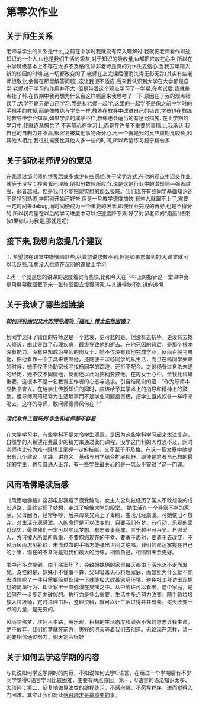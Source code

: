  # 第零次作业



## 关于师生关系

​	老师与学生的关系是什么,之前在中学时我就没有深入理解过,我就把老师看作讲述知识的一个人,ta也是我们生活的挚友,对于知识的吸收量,ta都把它放在心中,所以在中学班级基本上不存在太多不及格的,除非老师是真的对ta失去信心,当我去年踏入新的校园的时候,这一切都改变的了,老师在上完课后便消失得无影无踪(其实有些老师很敬业,会留在那里解答问题),这让我很不适应,后来我认识到大学在大学都是自学,老师对于学习的作用并不大. 但是带着这个观点学习了一学期,在考试后,我就差点挂了科.在假期中我再想为什么会这样呢后来我思考了一下,原因在于我的观点错误了,大学不是只是自己学习,而是和老师一起学,这里的一起学不是像之前中学时的手把手的教授,而是像教练与学员一样,教练在教导中改进自己的错误,学员也在教练的教导中学会知识,如果学员的成绩不佳,教练也会适当的有惩罚措施. 在上学期的学习中,我就逐渐懈怠了,不再用心在学习上,而是在许多不重要的事情上,我承认,我自己的自制力并不高,很容易被其他事物所分心.再一个就是我的反应周期比较长,和其他人相比,我往往需要比其他人多一些的时间,所以希望练习题宁精勿多.



## 关于邹欣老师评分的意见

​	在我读过邹老师的博客后或多或少有些感想.关于奖罚方式,在他的观点中迟交作业,就等于没写；抄袭我还理解,倒扣分数理所应当.说是这是行业中的潜规则—强者越强，弱者越弱。但是我们不能把现实想的那么极端。我们现在有些同学基础知识还不是特别熟练,学期刚开始还好些,但是一旦教学速度加快,有些人就跟不上了,需要一定时间来debug,而时间便成为一个重要的因素,即使作业完成的再好,也是不得分的.所以我希望在以后的学习进度中可以把速度降下来.好了对邹老师的“炮轰”结束.(如果你认为我是,那就是吧) 



## 接下来,我想向您提几个建议

​	1. 希望您在课堂中能够幽默些,尽管您说您做不到,但是如果您做到的话,课堂就可以活跃些,我想没人愿意在沉闷的课堂上学习. 

​	2.再一个就是您的讲课的速度着实有些快,比如今天在下午上的指针这一堂课中我是用屏幕截图截下来一张张图回去慢慢研究,与其讲得快不如讲的透彻.



## 关于我读了哪些超链接

##### [如何评价西安交大的博导周筠「逼死」博士生杨宝德？](https://www.zhihu.com/question/265236935)

​	杨同学选择了错误的导师这是一个悲哀，更可悲的是，他没有去抗争，更没有去找人倾诉，由此导致了心理疾病，最终导致他的逝去。在他死因的背后，是那个根本没有能力、没有良知成为导师的周女士，她不仅没有帮他完成学业，反而百般刁难他，把他看作一个工具来使唤他，还随便干涉杨同学的私生活，而且在杨同学失踪的时候，她不仅不协助家长寻找杨同学的踪迹，还拒不配合。之前杨有过自杀未遂的经历，她不仅不同情他，反而还以此为把柄要挟他。在周女士心中，金钱比科研重要，这根本不是一名教育工作者的心态与追求。引自结尾说的话：“作为导师本应教书育人，在给学生传授知识的同时，应该给予其学术上的指导和精神上的鼓励。但导师周筠经常为生活琐事而不是学业问题指责杨，把学生当成奴仆一样呼来喝去。这样的导师，敢问师德师风何在？”

##### [现代软件工程系列 学生和老师都不容易]( http://blog.csdn.net/SoftwareTeacher/article/details/6024185)

在大学学习中，有些学科不是太令学生满意，是因为这些学科学习起来太过复杂，自然学的人希望花费最少的精力来通过此门课程，没学这门科的人惟恐不及，同时老师也比较为难--既想让掌握一定的技能，又不至于不及格。在这一篇文章中他提出有几个建议：实践，讲意义，基础与自学结合扩展视野。即使是笔者自己教的最好的学生，也与普通人无异，有一些学生最关心的是—怎么平安过了这一门课。

## 风雨哈佛路读后感

​	《风雨哈佛路》这部电影我看了很受触动，女主人公利兹经历了常人不敢想象的成长道路，最终实现了梦想，走进了哈佛大学的殿堂。
她生活在一个非常不幸的家庭，父母酗酒，经常争吵，后来母亲又染上了毒瘾，生活几经崩溃。可她依旧不放弃。对生活充满感激。
​	人的命运是可以改变的，只要我们有梦，有行动，乐观的面对现实，最终我们一定可以实现梦想。有志者事竟成，三千越甲可吞吴。自强爱人，方可被人所爱所尊重，不要抱怨现在的不幸，要勇于面对，要勇于去改变，不经历风雨怎见彩虹，未流过血的手指怎能弹出世间之绝唱。我们的命运掌握在自己的手里，现在的不幸将是对我们最大的历练，相信自己，相信明天会更好。

​	书中还多次提到，由于浴室坏了，导致姐妹俩的家里每天都由于浴水流不走而发臭。奇怪的是，妹妹小不懂事不算，父母吸毒无心料理家庭，而姐姐为什么就不能去清理呢？一件只需要简单处理一下就能极大改善家庭环境，避免社工拜访出现尴尬的简单行为，却让家里一直弥漫在臭味之中。从中或许可以看出，这个家庭，是如何在一步步走向破裂的。执行力是多么重要，生活中多点努力改变，随手将垃圾放入垃圾桶，定时清理书柜，整理资料，就可以让生活过得井井有条。每天改变一点的力量，是无穷的。

​	风雨哈佛梦，坎坷人生路，用乐观、积极的生活态度和顽强不懈的意志诠释生命，绝不放弃，我们的梦就在前方，美好的明天等着我们去创造。无论现在怎样，请一定要相信通过努力，明天定会很好

## 关于如何去学这学期的内容

与其说如何学这学期的的内容，不如说如何去学C语言，在经过一个学期后有不少同学觉得C语言学习比较困难，主要有两点原因。第一，C语言的语法知识太多、太琐碎；第二，反复地做算法类的编程练习，不感兴趣，不愿写程序，进而觉得入门困难。其实让我们对此[感兴趣才是最重要的](https://www.zhihu.com/question/19668080/answer/13050054)事。
